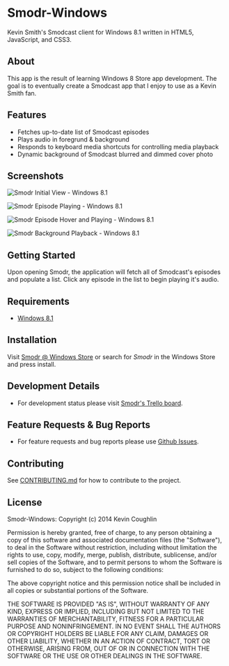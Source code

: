 Smodr-Windows
====

Kevin Smith's Smodcast client for Windows 8.1 written in HTML5, JavaScript, and CSS3.

About
-----

This app is the result of learning Windows 8 Store app development. 
The goal is to eventually create a Smodcast app that I enjoy to use as a Kevin Smith fan.

Features
----

* Fetches up-to-date list of Smodcast episodes
* Plays audio in foregrund & background
* Responds to keyboard media shortcuts for controlling media playback
* Dynamic background of Smodcast blurred and dimmed cover photo

Screenshots
----

![Smodr Initial View - Windows 8.1](http://wscont1.apps.microsoft.com/winstore/1x/74fffcdd-0411-4a62-baeb-6586613ce35c/Screenshot.301331.1000000.jpg)

![Smodr Episode Playing - Windows 8.1](http://wscont2.apps.microsoft.com/winstore/1x/74fffcdd-0411-4a62-baeb-6586613ce35c/Screenshot.301331.1000001.jpg)

![Smodr Episode Hover and Playing - Windows 8.1](http://wscont1.apps.microsoft.com/winstore/1x/74fffcdd-0411-4a62-baeb-6586613ce35c/Screenshot.301331.1000002.jpg)

![Smodr Background Playback - Windows 8.1](http://wscont2.apps.microsoft.com/winstore/1x/74fffcdd-0411-4a62-baeb-6586613ce35c/Screenshot.301331.1000003.jpg)

Getting Started
----

Upon opening Smodr, the application will fetch all of Smodcast's episodes and populate a list. Click any episode in the list to begin playing it's audio.

Requirements
----

* [Windows 8.1](http://windows.microsoft.com/en-us/windows-8/meet)

Installation
----

Visit [Smodr @ Windows Store](http://apps.microsoft.com/windows/en-us/app/smodr/ba5f0a9b-a2e3-470d-97da-d441dbb1e01c) or search for *Smodr* in the Windows Store and press install.

Development Details
----

* For development status please visit [Smodr's Trello board](https://trello.com/b/DgbVEwlE/smodr).

Feature Requests & Bug Reports
----

* For feature requests and bug reports please use [Github Issues](https://github.com/KevinTCoughlin/Smodr-Windows/issues).

Contributing
----

See [CONTRIBUTING.md](https://github.com/KevinTCoughlin/Smodr-Windows/edit/master/CONTRIBUTING.md) for how to contribute to the project.

License
----

Smodr-Windows: Copyright (c) 2014 Kevin Coughlin

Permission is hereby granted, free of charge, to any person obtaining
a copy of this software and associated documentation files (the
"Software"), to deal in the Software without restriction, including
without limitation the rights to use, copy, modify, merge, publish,
distribute, sublicense, and/or sell copies of the Software, and to
permit persons to whom the Software is furnished to do so, subject to
the following conditions:

The above copyright notice and this permission notice shall be
included in all copies or substantial portions of the Software.

THE SOFTWARE IS PROVIDED "AS IS", WITHOUT WARRANTY OF ANY KIND,
EXPRESS OR IMPLIED, INCLUDING BUT NOT LIMITED TO THE WARRANTIES OF
MERCHANTABILITY, FITNESS FOR A PARTICULAR PURPOSE AND
NONINFRINGEMENT. IN NO EVENT SHALL THE AUTHORS OR COPYRIGHT HOLDERS BE
LIABLE FOR ANY CLAIM, DAMAGES OR OTHER LIABILITY, WHETHER IN AN ACTION
OF CONTRACT, TORT OR OTHERWISE, ARISING FROM, OUT OF OR IN CONNECTION
WITH THE SOFTWARE OR THE USE OR OTHER DEALINGS IN THE SOFTWARE.
